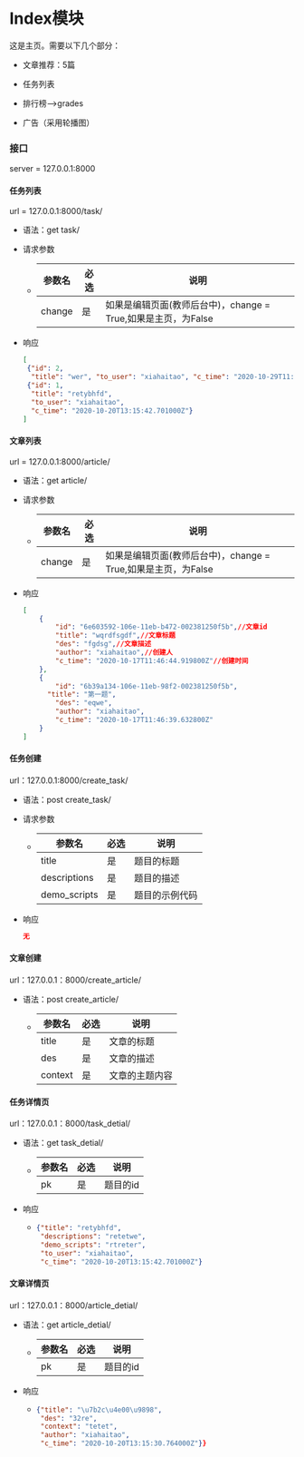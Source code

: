 # Index模块

这是主页。需要以下几个部分：

- 文章推荐：5篇

- 任务列表

- 排行榜-->grades
- 广告（采用轮播图）


### 接口
server = 127.0.0.1:8000

#### 任务列表

url = 127.0.0.1:8000/task/

- 语法：get task/

- 请求参数

  - | 参数名 | 必选 | 说明                                                         |
    | ------ | ---- | ------------------------------------------------------------ |
    | change | 是   | 如果是编辑页面(教师后台中)，change = True,如果是主页，为False |

- 响应

  ```json
  [
   {"id": 2, 
    "title": "wer", "to_user": "xiahaitao", "c_time": "2020-10-29T11:25:31.674000Z"},
   {"id": 1,
    "title": "retybhfd",
    "to_user": "xiahaitao",
    "c_time": "2020-10-20T13:15:42.701000Z"}
  ]
  ```


#### 文章列表

url = 127.0.0.1:8000/article/

- 语法：get article/

- 请求参数

  - | 参数名 | 必选 | 说明                                                         |
    | ------ | ---- | ------------------------------------------------------------ |
    | change | 是   | 如果是编辑页面(教师后台中)，change = True,如果是主页，为False |

    

- 响应

  ```json
  [
      {
          "id": "6e603592-106e-11eb-b472-002381250f5b",//文章id
          "title": "wqrdfsgdf",//文章标题
          "des": "fgdsg",//文章描述
          "author": "xiahaitao",//创建人
          "c_time": "2020-10-17T11:46:44.919800Z"//创建时间
      },
      {
          "id": "6b39a134-106e-11eb-98f2-002381250f5b",
        "title": "第一题",
          "des": "eqwe",
          "author": "xiahaitao",
          "c_time": "2020-10-17T11:46:39.632800Z"
      }
  ]
  ```
  
  

#### 任务创建

url：127.0.0.1:8000/create_task/

- 语法：post create_task/

- 请求参数

  - | 参数名       | 必选 | 说明           |
    | ------------ | ---- | -------------- |
    | title        | 是   | 题目的标题     |
    | descriptions | 是   | 题目的描述     |
    | demo_scripts | 是   | 题目的示例代码 |

- 响应

  ```json
  无
  ```

  

#### 文章创建

url：127.0.0.1：8000/create_article/

- 语法：post create_article/

  - | 参数名  | 必选 | 说明           |
    | ------- | ---- | -------------- |
    | title   | 是   | 文章的标题     |
    | des     | 是   | 文章的描述     |
    | context | 是   | 文章的主题内容 |



#### 任务详情页

url：127.0.0.1：8000/task_detial/<pk>

- 语法：get task_detial/<pk>

  - | 参数名 | 必选 | 说明     |
    | ------ | ---- | -------- |
    | pk     | 是   | 题目的id |

    

- 响应

  - ```json
    {"title": "retybhfd",
     "descriptions": "retetwe",
     "demo_scripts": "rtreter",
     "to_user": "xiahaitao",
     "c_time": "2020-10-20T13:15:42.701000Z"}
    ```

    

#### 文章详情页

url：127.0.0.1：8000/article_detial/<pk>

- 语法：get article_detial/<pk>

  - | 参数名 | 必选 | 说明     |
    | ------ | ---- | -------- |
    | pk     | 是   | 题目的id |

    

- 响应

  - ```json
    {"title": "\u7b2c\u4e00\u9898",
     "des": "32re",
     "context": "tetet",
     "author": "xiahaitao",
     "c_time": "2020-10-20T13:15:30.764000Z"}}
    ```

    